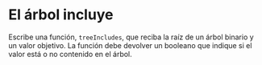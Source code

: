# El árbol incluye

Escribe una función, `treeIncludes`, que reciba la raíz de un árbol binario y un valor objetivo. La función debe devolver un booleano que indique si el valor está o no contenido en el árbol.